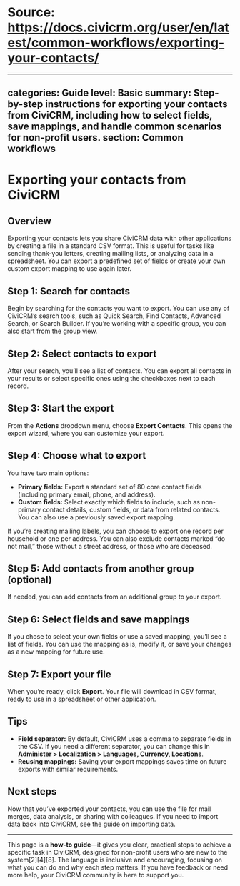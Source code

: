 # Source: https://docs.civicrm.org/user/en/latest/common-workflows/exporting-your-contacts/

---
categories: Guide
level: Basic
summary: Step-by-step instructions for exporting your contacts from CiviCRM, including how to select fields, save mappings, and handle common scenarios for non-profit users.
section: Common workflows
---

# Exporting your contacts from CiviCRM

## Overview

Exporting your contacts lets you share CiviCRM data with other applications by creating a file in a standard CSV format. This is useful for tasks like sending thank-you letters, creating mailing lists, or analyzing data in a spreadsheet. You can export a predefined set of fields or create your own custom export mapping to use again later.

## Step 1: Search for contacts

Begin by searching for the contacts you want to export. You can use any of CiviCRM’s search tools, such as Quick Search, Find Contacts, Advanced Search, or Search Builder. If you’re working with a specific group, you can also start from the group view.

## Step 2: Select contacts to export

After your search, you’ll see a list of contacts. You can export all contacts in your results or select specific ones using the checkboxes next to each record.

## Step 3: Start the export

From the **Actions** dropdown menu, choose **Export Contacts**. This opens the export wizard, where you can customize your export.

## Step 4: Choose what to export

You have two main options:

- **Primary fields:** Export a standard set of 80 core contact fields (including primary email, phone, and address).
- **Custom fields:** Select exactly which fields to include, such as non-primary contact details, custom fields, or data from related contacts. You can also use a previously saved export mapping.

If you’re creating mailing labels, you can choose to export one record per household or one per address. You can also exclude contacts marked “do not mail,” those without a street address, or those who are deceased.

## Step 5: Add contacts from another group (optional)

If needed, you can add contacts from an additional group to your export.

## Step 6: Select fields and save mappings

If you chose to select your own fields or use a saved mapping, you’ll see a list of fields. You can use the mapping as is, modify it, or save your changes as a new mapping for future use.

## Step 7: Export your file

When you’re ready, click **Export**. Your file will download in CSV format, ready to use in a spreadsheet or other application.

## Tips

- **Field separator:** By default, CiviCRM uses a comma to separate fields in the CSV. If you need a different separator, you can change this in **Administer > Localization > Languages, Currency, Locations**.
- **Reusing mappings:** Saving your export mappings saves time on future exports with similar requirements.

## Next steps

Now that you’ve exported your contacts, you can use the file for mail merges, data analysis, or sharing with colleagues. If you need to import data back into CiviCRM, see the guide on importing data.

---

This page is a **how-to guide**—it gives you clear, practical steps to achieve a specific task in CiviCRM, designed for non-profit users who are new to the system[2][4][8]. The language is inclusive and encouraging, focusing on what you can do and why each step matters. If you have feedback or need more help, your CiviCRM community is here to support you.